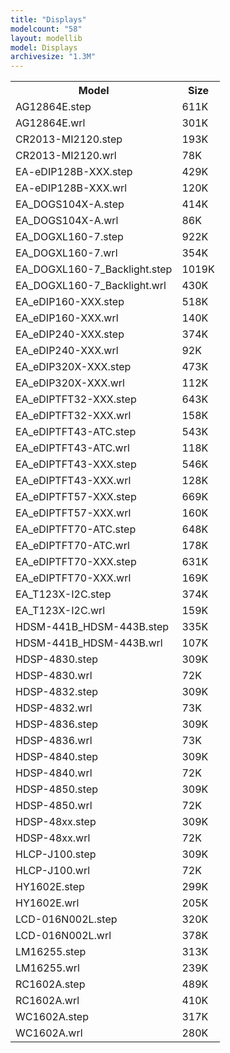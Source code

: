 ```yaml
---
title: "Displays"
modelcount: "58"
layout: modellib
model: Displays
archivesize: "1.3M"
---
```


<table><tr>
<th>Model</th>
<th>Size</th>
</tr>
<tr><td>AG12864E.step</td><td>611K</td></tr>
<tr><td>AG12864E.wrl</td><td>301K</td></tr>
<tr><td>CR2013-MI2120.step</td><td>193K</td></tr>
<tr><td>CR2013-MI2120.wrl</td><td>78K</td></tr>
<tr><td>EA-eDIP128B-XXX.step</td><td>429K</td></tr>
<tr><td>EA-eDIP128B-XXX.wrl</td><td>120K</td></tr>
<tr><td>EA_DOGS104X-A.step</td><td>414K</td></tr>
<tr><td>EA_DOGS104X-A.wrl</td><td>86K</td></tr>
<tr><td>EA_DOGXL160-7.step</td><td>922K</td></tr>
<tr><td>EA_DOGXL160-7.wrl</td><td>354K</td></tr>
<tr><td>EA_DOGXL160-7_Backlight.step</td><td>1019K</td></tr>
<tr><td>EA_DOGXL160-7_Backlight.wrl</td><td>430K</td></tr>
<tr><td>EA_eDIP160-XXX.step</td><td>518K</td></tr>
<tr><td>EA_eDIP160-XXX.wrl</td><td>140K</td></tr>
<tr><td>EA_eDIP240-XXX.step</td><td>374K</td></tr>
<tr><td>EA_eDIP240-XXX.wrl</td><td>92K</td></tr>
<tr><td>EA_eDIP320X-XXX.step</td><td>473K</td></tr>
<tr><td>EA_eDIP320X-XXX.wrl</td><td>112K</td></tr>
<tr><td>EA_eDIPTFT32-XXX.step</td><td>643K</td></tr>
<tr><td>EA_eDIPTFT32-XXX.wrl</td><td>158K</td></tr>
<tr><td>EA_eDIPTFT43-ATC.step</td><td>543K</td></tr>
<tr><td>EA_eDIPTFT43-ATC.wrl</td><td>118K</td></tr>
<tr><td>EA_eDIPTFT43-XXX.step</td><td>546K</td></tr>
<tr><td>EA_eDIPTFT43-XXX.wrl</td><td>128K</td></tr>
<tr><td>EA_eDIPTFT57-XXX.step</td><td>669K</td></tr>
<tr><td>EA_eDIPTFT57-XXX.wrl</td><td>160K</td></tr>
<tr><td>EA_eDIPTFT70-ATC.step</td><td>648K</td></tr>
<tr><td>EA_eDIPTFT70-ATC.wrl</td><td>178K</td></tr>
<tr><td>EA_eDIPTFT70-XXX.step</td><td>631K</td></tr>
<tr><td>EA_eDIPTFT70-XXX.wrl</td><td>169K</td></tr>
<tr><td>EA_T123X-I2C.step</td><td>374K</td></tr>
<tr><td>EA_T123X-I2C.wrl</td><td>159K</td></tr>
<tr><td>HDSM-441B_HDSM-443B.step</td><td>335K</td></tr>
<tr><td>HDSM-441B_HDSM-443B.wrl</td><td>107K</td></tr>
<tr><td>HDSP-4830.step</td><td>309K</td></tr>
<tr><td>HDSP-4830.wrl</td><td>72K</td></tr>
<tr><td>HDSP-4832.step</td><td>309K</td></tr>
<tr><td>HDSP-4832.wrl</td><td>73K</td></tr>
<tr><td>HDSP-4836.step</td><td>309K</td></tr>
<tr><td>HDSP-4836.wrl</td><td>73K</td></tr>
<tr><td>HDSP-4840.step</td><td>309K</td></tr>
<tr><td>HDSP-4840.wrl</td><td>72K</td></tr>
<tr><td>HDSP-4850.step</td><td>309K</td></tr>
<tr><td>HDSP-4850.wrl</td><td>72K</td></tr>
<tr><td>HDSP-48xx.step</td><td>309K</td></tr>
<tr><td>HDSP-48xx.wrl</td><td>72K</td></tr>
<tr><td>HLCP-J100.step</td><td>309K</td></tr>
<tr><td>HLCP-J100.wrl</td><td>72K</td></tr>
<tr><td>HY1602E.step</td><td>299K</td></tr>
<tr><td>HY1602E.wrl</td><td>205K</td></tr>
<tr><td>LCD-016N002L.step</td><td>320K</td></tr>
<tr><td>LCD-016N002L.wrl</td><td>378K</td></tr>
<tr><td>LM16255.step</td><td>313K</td></tr>
<tr><td>LM16255.wrl</td><td>239K</td></tr>
<tr><td>RC1602A.step</td><td>489K</td></tr>
<tr><td>RC1602A.wrl</td><td>410K</td></tr>
<tr><td>WC1602A.step</td><td>317K</td></tr>
<tr><td>WC1602A.wrl</td><td>280K</td></tr>
